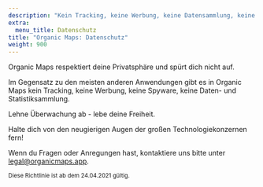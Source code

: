 ```yaml
---
description: "Kein Tracking, keine Werbung, keine Datensammlung, keine Statistiksammlung, keine Spyware"
extra:
  menu_title: Datenschutz
title: "Organic Maps: Datenschutz"
weight: 900
---
```


Organic Maps respektiert deine Privatsphäre und spürt dich nicht auf.

Im Gegensatz zu den meisten anderen Anwendungen gibt es in Organic Maps kein
Tracking, keine Werbung, keine Spyware, keine Daten- und Statistiksammlung.

Lehne Überwachung ab - lebe deine Freiheit.

Halte dich von den neugierigen Augen der großen Technologiekonzernen fern!

Wenn du Fragen oder Anregungen hast, kontaktiere uns bitte unter
[legal@organicmaps.app](mailto:legal@organicmaps.app).

<sub>Diese Richtlinie ist ab dem 24.04.2021 gültig.</sub>
